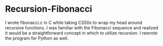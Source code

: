 # Recursion-Fibonacci

I wrote fibonacci.c in C while taking CS50x to wrap my head around recursive functions. I was familiar with the Fibonacci sequence and realized it would be a straightforward concept in which to utilize recursion. I rewrote the program for Python as well.
